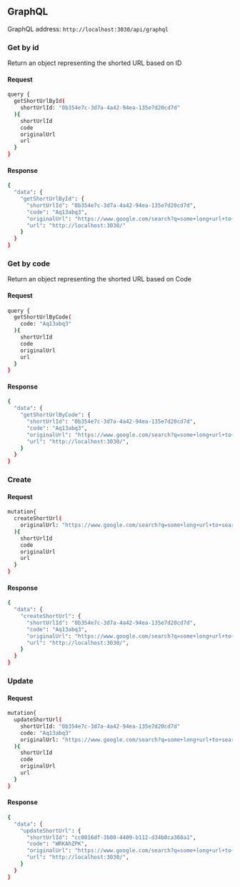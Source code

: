 ## GraphQL
GraphQL address: `http://localhost:3030/api/graphql`

### Get by id
Return an object representing the shorted URL based on ID
#### Request
```sh
query {
  getShortUrlById(
    shortUrlId: "0b354e7c-3d7a-4a42-94ea-135e7d20cd7d"
  ){
    shortUrlId
    code
    originalUrl
    url
  }
}
```
#### Response
```sh
{
  "data": {
    "getShortUrlById": {
      "shortUrlId": "0b354e7c-3d7a-4a42-94ea-135e7d20cd7d",
      "code": "Aq13abq3",
      "originalUrl": "https://www.google.com/search?q=some+long+url+to+search+on+google",
      "url": "http://localhost:3030/"
    }
  }
}
```


### Get by code
Return an object representing the shorted URL based on Code
#### Request
```sh
query {
  getShortUrlByCode(
    code: "Aq13abq3"
  ){
    shortUrlId
    code
    originalUrl
    url
  }
}
```
#### Response
```sh
{
  "data": {
    "getShortUrlByCode": {
      "shortUrlId": "0b354e7c-3d7a-4a42-94ea-135e7d20cd7d",
      "code": "Aq13abq3",
      "originalUrl": "https://www.google.com/search?q=some+long+url+to+search+on+google",
      "url": "http://localhost:3030/",
    }
  }
}
```


### Create
#### Request
```sh
mutation{
  createShortUrl(
    originalUrl: "https://www.google.com/search?q=some+long+url+to+search+on+google"
  ){
    shortUrlId
    code
    originalUrl
    url
  }
}
```
#### Response
```sh
{
  "data": {
    "createShortUrl": {
      "shortUrlId": "0b354e7c-3d7a-4a42-94ea-135e7d20cd7d",
      "code": "Aq13abq3",
      "originalUrl": "https://www.google.com/search?q=some+long+url+to+search+on+google",
      "url": "http://localhost:3030/",
    }
  }
}
```


### Update
#### Request
```sh
mutation{
  updateShortUrl(
    shortUrlId: "0b354e7c-3d7a-4a42-94ea-135e7d20cd7d"
    code: "Aq13abq3"
    originalUrl: "https://www.google.com/search?q=some+long+url+to+search+on+google+3"
  ){
    shortUrlId
    code
    originalUrl
    url
  }
}
```
#### Response
```sh
{
  "data": {
    "updateShortUrl": {
      "shortUrlId": "cc0016df-3b00-4409-b112-d34b0ca368a1",
      "code": "WRKAhZPK",
      "originalUrl": "https://www.google.com/search?q=some+long+url+to+search+on+google+3",
      "url": "http://localhost:3030/",
    }
  }
}
```
